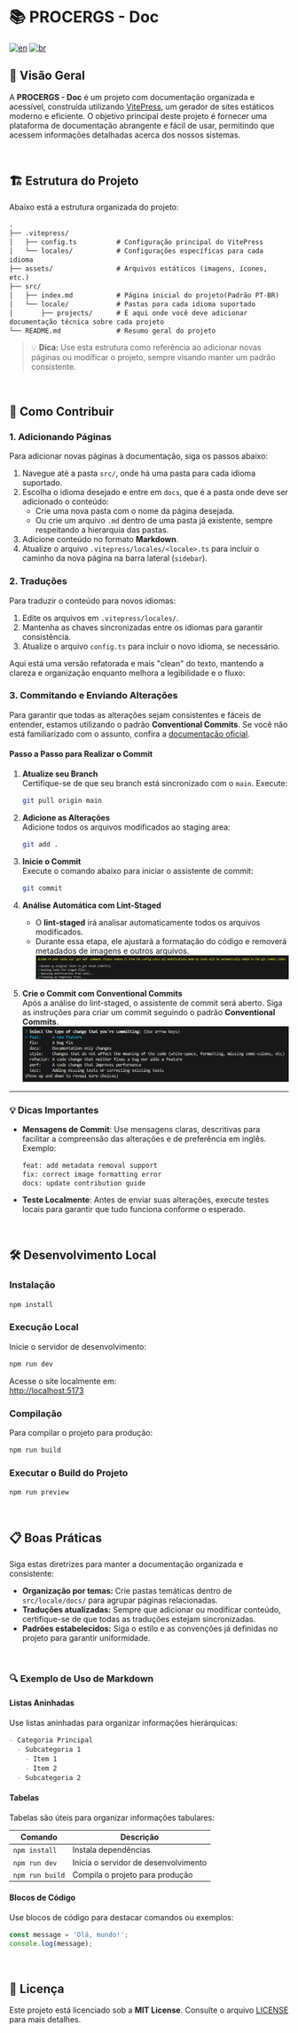 # 📚 PROCERGS - Doc

[![en](https://img.shields.io/badge/lang-en-red.svg)](./README.md)
[![br](https://img.shields.io/badge/lang-br-green.svg)](./README-br.md)

## 🌟 Visão Geral

A **PROCERGS - Doc** é um projeto com documentação organizada e acessível,
construída utilizando [VitePress](https://vitepress.vuejs.org/), um gerador de
sites estáticos moderno e eficiente. O objetivo principal deste projeto é
fornecer uma plataforma de documentação abrangente e fácil de usar, permitindo
que acessem informações detalhadas acerca dos nossos sistemas.

<br>

## 🏗️ Estrutura do Projeto

Abaixo está a estrutura organizada do projeto:

```
.
├── .vitepress/
│   ├── config.ts          # Configuração principal do VitePress
│   └── locales/           # Configurações específicas para cada idioma
├── assets/                # Arquivos estáticos (imagens, ícones, etc.)
├── src/
│   ├── index.md           # Página inicial do projeto(Padrão PT-BR)
│   └── locale/            # Pastas para cada idioma suportado
│       ├── projects/      # É aqui onde você deve adicionar documentação técnica sobre cada projeto
└── README.md              # Resumo geral do projeto
```

> 💡 **Dica:** Use esta estrutura como referência ao adicionar novas páginas ou
> modificar o projeto, sempre visando manter um padrão consistente.

<br>

## 🤝 Como Contribuir

### 1. Adicionando Páginas

Para adicionar novas páginas à documentação, siga os passos abaixo:

1. Navegue até a pasta `src/`, onde há uma pasta para cada idioma suportado.
2. Escolha o idioma desejado e entre em `docs`, que é a pasta onde deve ser
   adicionado o conteúdo:
   - Crie uma nova pasta com o nome da página desejada.
   - Ou crie um arquivo `.md` dentro de uma pasta já existente, sempre
     respeitando a hierarquia das pastas.
3. Adicione conteúdo no formato **Markdown**.
4. Atualize o arquivo `.vitepress/locales/<locale>.ts` para incluir o caminho da
   nova página na barra lateral (`sidebar`).

### 2. Traduções

Para traduzir o conteúdo para novos idiomas:

1. Edite os arquivos em `.vitepress/locales/`.
2. Mantenha as chaves sincronizadas entre os idiomas para garantir consistência.
3. Atualize o arquivo `config.ts` para incluir o novo idioma, se necessário.

Aqui está uma versão refatorada e mais "clean" do texto, mantendo a clareza e
organização enquanto melhora a legibilidade e o fluxo:

### **3. Commitando e Enviando Alterações**

Para garantir que todas as alterações sejam consistentes e fáceis de entender,
estamos utilizando o padrão **Conventional Commits**. Se você não está
familiarizado com o assunto, confira a
[documentação oficial](https://www.conventionalcommits.org/en/v1.0.0/).

#### **Passo a Passo para Realizar o Commit**

1. **Atualize seu Branch**  
   Certifique-se de que seu branch está sincronizado com o `main`. Execute:

   ```bash
   git pull origin main
   ```

2. **Adicione as Alterações**  
   Adicione todos os arquivos modificados ao staging area:

   ```bash
   git add .
   ```

3. **Inicie o Commit**  
   Execute o comando abaixo para iniciar o assistente de commit:

   ```bash
   git commit
   ```

4. **Análise Automática com Lint-Staged**

   - O **lint-staged** irá analisar automaticamente todos os arquivos
     modificados.
   - Durante essa etapa, ele ajustará a formatação do código e removerá
     metadados de imagens e outros arquivos.
     ![Lint-Staged](https://raw.githubusercontent.com/Do-nada-ao-tudo/RepoStaticFile/refs/heads/main/lint-staged.png)

5. **Crie o Commit com Conventional Commits**  
   Após a análise do lint-staged, o assistente de commit será aberto. Siga as
   instruções para criar um commit seguindo o padrão **Conventional Commits**.  
   ![Conventional Commits](https://raw.githubusercontent.com/Do-nada-ao-tudo/RepoStaticFile/refs/heads/main/conventional-commits.png)

---

### 💡 **Dicas Importantes**

- **Mensagens de Commit**: Use mensagens claras, descritivas para facilitar a
  compreensão das alterações e de preferência em inglês.  
  Exemplo:
  ```
  feat: add metadata removal support
  fix: correct image formatting error
  docs: update contribution guide
  ```
- **Teste Localmente**: Antes de enviar suas alterações, execute testes locais
  para garantir que tudo funciona conforme o esperado.

<br>

## 🛠️ Desenvolvimento Local

### Instalação

```bash
npm install
```

### Execução Local

Inicie o servidor de desenvolvimento:

```bash
npm run dev
```

Acesse o site localmente em:  
[http://localhost:5173](http://localhost:5173)

### Compilação

Para compilar o projeto para produção:

```bash
npm run build
```

### Executar o Build do Projeto

```bash
npm run preview
```

<br>

## 📋 Boas Práticas

Siga estas diretrizes para manter a documentação organizada e consistente:

- **Organização por temas:** Crie pastas temáticas dentro de `src/locale/docs/`
  para agrupar páginas relacionadas.
- **Traduções atualizadas:** Sempre que adicionar ou modificar conteúdo,
  certifique-se de que todas as traduções estejam sincronizadas.
- **Padrões estabelecidos:** Siga o estilo e as convenções já definidas no
  projeto para garantir uniformidade.

<br>

### 🔍 Exemplo de Uso de Markdown

#### Listas Aninhadas

Use listas aninhadas para organizar informações hierárquicas:

```markdown
- Categoria Principal
  - Subcategoria 1
    - Item 1
    - Item 2
  - Subcategoria 2
```

#### Tabelas

Tabelas são úteis para organizar informações tabulares:

| Comando         | Descrição                            |
| --------------- | ------------------------------------ |
| `npm install`   | Instala dependências                 |
| `npm run dev`   | Inicia o servidor de desenvolvimento |
| `npm run build` | Compila o projeto para produção      |

#### Blocos de Código

Use blocos de código para destacar comandos ou exemplos:

```javascript
const message = 'Olá, mundo!';
console.log(message);
```

<br>

## 📜 Licença

Este projeto está licenciado sob a **MIT License**. Consulte o arquivo
[LICENSE](./LICENCE.txt) para mais detalhes.
